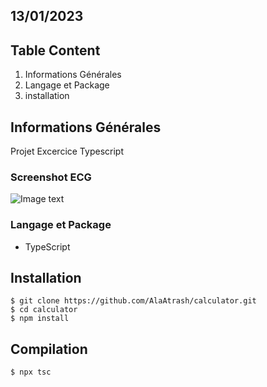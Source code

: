 ## 13/01/2023

## Table Content

1. Informations Générales
2. Langage et Package
3. installation

## Informations Générales

Projet Excercice Typescript

### Screenshot ECG

![Image text](https://img2.freepng.fr/20171127/58b/calculator-transparent-png-clipart-5a1c37778cfce5.3884893715117986475775.jpg)

### Langage et Package

- TypeScript

## Installation

```
$ git clone https://github.com/AlaAtrash/calculator.git
$ cd calculator
$ npm install
```

## Compilation

```
$ npx tsc
```

